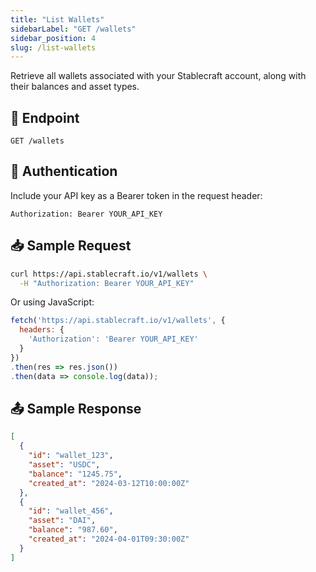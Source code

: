 ```yaml
---
title: "List Wallets"
sidebarLabel: "GET /wallets"
sidebar_position: 4
slug: /list-wallets
---
```

Retrieve all wallets associated with your Stablecraft account, along with their balances and asset types.

## 📄 Endpoint

```http
GET /wallets
```

## 🔐 Authentication

Include your API key as a Bearer token in the request header:

```http
Authorization: Bearer YOUR_API_KEY
```

## 📥 Sample Request

```bash
curl https://api.stablecraft.io/v1/wallets \
  -H "Authorization: Bearer YOUR_API_KEY"
```

Or using JavaScript:

```Javascript
fetch('https://api.stablecraft.io/v1/wallets', {
  headers: {
    'Authorization': 'Bearer YOUR_API_KEY'
  }
})
.then(res => res.json())
.then(data => console.log(data));
```

## 📤 Sample Response

```json
[
  {
    "id": "wallet_123",
    "asset": "USDC",
    "balance": "1245.75",
    "created_at": "2024-03-12T10:00:00Z"
  },
  {
    "id": "wallet_456",
    "asset": "DAI",
    "balance": "987.60",
    "created_at": "2024-04-01T09:30:00Z"
  }
]
```